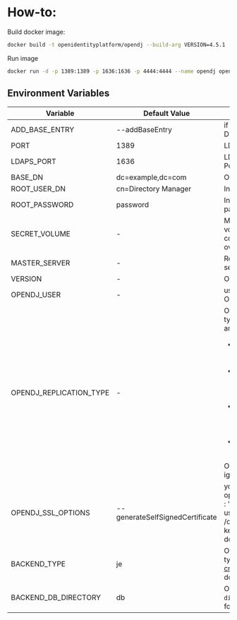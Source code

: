 # How-to:

Build docker image:

```bash
docker build -t openidentityplatform/opendj --build-arg VERSION=4.5.1 .
```

Run image

```bash
docker run -d -p 1389:1389 -p 1636:1636 -p 4444:4444 --name opendj openidentityplatform/opendj:4.5.1
```

## Environment Variables

| Variable                | Default Value                   | Description                                                                                                                                                                                                                                             |
|-------------------------|---------------------------------|---------------------------------------------------------------------------------------------------------------------------------------------------------------------------------------------------------------------------------------------------------|
| ADD_BASE_ENTRY          | --addBaseEntry                  | if set, creates base DN entry                                                                                                                                                                                                                           |
| PORT                    | 1389                            | LDAP Listener Port                                                                                                                                                                                                                                      |
| LDAPS_PORT              | 1636                            | LDAPS Listener Port                                                                                                                                                                                                                                     |
| BASE_DN                 | dc=example,dc=com               | OpenDJ Base DN                                                                                                                                                                                                                                          |
| ROOT_USER_DN            | cn=Directory Manager            | Initial root user DN                                                                                                                                                                                                                                    |
| ROOT_PASSWORD           | password                        | Initial root user password                                                                                                                                                                                                                              |
| SECRET_VOLUME           | -                               | Mounted keystore volume, if present copies keystore over                                                                                                                                                                                                |
| MASTER_SERVER           | -                               | Replication master server                                                                                                                                                                                                                               |
| VERSION                 | -                               | OpenDJ version                                                                                                                                                                                                                                          |
| OPENDJ_USER             | -                               | user which runs OpenDJ                                                                                                                                                                                                                                  |
| OPENDJ_REPLICATION_TYPE | -                               | OpenDJ Replication type, valid values are: <ul><li>simple - standart replication</li><li>srs - standalone replication servers</li><li>sdsr - Standalone Directory Server Replicas</li><li>rg - Replication Groups</li></ul>Other values will be ignored |
| OPENDJ_SSL_OPTIONS      | --generateSelfSignedCertificate | you can replace ssl options at here, like : "--usePkcs12keyStore /opt/domain.pfx --keyStorePassword domain"                                                                                                                                             |
| BACKEND_TYPE            | je                              | OpenDJ backend type, see [dsconfig create-backend](https://doc.openidentityplatform.org/opendj/reference/dsconfig-subcommands-ref#dsconfig-create-backend) documentation                                                                                |
| BACKEND_DB_DIRECTORY    | db                              | OpenDJ `db-directory` attribute for backend                                                                                                                                                                                                             |